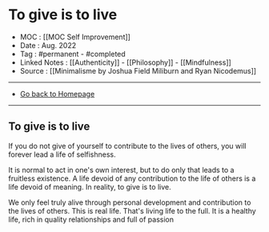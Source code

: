 # To give is to live
- MOC : [[MOC Self Improvement]]
- Date : Aug. 2022
- Tag : #permanent - #completed 
- Linked Notes : [[Authenticity]] - [[Philosophy]] - [[Mindfulness]]
- Source : [[Minimalisme by Joshua Field Miliburn and Ryan Nicodemus]]
-------------------
- [Go back to Homepage](https://misudashi.ga/)
-----

## To give is to live
If you do not give of yourself to contribute to the lives of others, you will forever lead a life of selfishness. 

It is normal to act in one's own interest, but to do only that leads to a fruitless existence. A life devoid of any contribution to the life of others is a life devoid of meaning. In reality, to give is to live. 

We only feel truly alive through personal development and contribution to the lives of others. This is real life. That's living life to the full. It is a healthy life, rich in quality relationships and full of passion